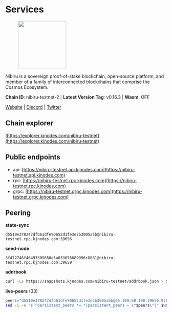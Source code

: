 # Services

<figure><img src="https://raw.githubusercontent.com/kj89/testnet_manuals/main/pingpub/logos/nibiru.png" width="150" alt=""><figcaption></figcaption></figure>

Nibiru is a sovereign proof-of-stake blockchain, open-source platform,  and member of a family of interconnected blockchains that comprise the Cosmos Ecosystem.

**Chain ID**: nibiru-testnet-2 | **Latest Version Tag**: v0.16.3 | **Wasm**: OFF

[Website](https://nibiru.fi) | [Discord](https://discord.gg/nibiru) | [Twitter](https://twitter.com/NibiruChain)




## Chain explorer
[https://explorer.kjnodes.com/nibiru-testnet](https://explorer.kjnodes.com/nibiru-testnet)

## Public endpoints

* api: [https://nibiru-testnet.api.kjnodes.com](https://nibiru-testnet.api.kjnodes.com)
* rpc: [https://nibiru-testnet.rpc.kjnodes.com](https://nibiru-testnet.rpc.kjnodes.com)
* grpc: [https://nibiru-testnet.grpc.kjnodes.com](https://nibiru-testnet.grpc.kjnodes.com)

## Peering

**state-sync**

```text
d5519e378247dfb61dfe90652d1fe3e2b3005a5b@nibiru-testnet.rpc.kjnodes.com:39656
```

**seed-node**

```text
3f472746f46493309650e5a033076689996c8881@nibiru-testnet.rpc.kjnodes.com:39659
```

**addrbook**
```bash
curl -Ls https://snapshots.kjnodes.com/nibiru-testnet/addrbook.json > $HOME/.nibid/config/addrbook.json
```

**live-peers** (33)
```bash
peers="d5519e378247dfb61dfe90652d1fe3e2b3005a5b@65.109.68.190:39656,92845d4150aaf87fc1a6f4a53d8fe545ae44fc9d@86.48.16.205:39656,3939da5da8d8a31e6af2cb6d7bdcb222ff2487eb@65.109.14.69:39656,d7185d6b0d6a7dbe8c45e1fddfa0165dfdba01c0@38.242.150.132:39656,e55d8746ad30e0d11ebe0aa3792c46713375edcc@135.181.2.104:26656,aa3261d279f300aad20cb30262c910884c3a5b05@178.20.41.240:26656,64d7ce7fda6c229bba3952c097a26f64740a4cd3@164.92.136.155:26656,cf29df0bc1d8a1d9053d7dc6bd7b8ee69b3021cc@51.89.47.31:26656,efb2dd9cf401c6c1a97fda94183d52c5000ae8e9@38.242.252.157:26656,f4548f7cdc44905740f1a28c1ba0c68ca393eb8a@95.216.163.41:39656,a575313137ddc0dae09fc79ad5558f2ca25867af@199.175.98.114:26656,b57a9c1e7c0f597c9ef6a47cc361094f95a22b84@192.9.134.157:27656,10c9aecb4f414d45863cbe1a5f91d04b33fcb638@80.85.242.54:16656,17d7a3d370413dc134b5f24fff475d78213570ad@207.180.236.124:26656,a4a0b5b90dbcc92006e7d05d7f6521f120520116@34.75.178.18:26656,aeefeab21ebc6913e91d9ca81ae240f691720cd7@142.132.186.213:26656,3a88426d413c9f7794485bdeab5e1cfda1c7430f@77.232.43.194:26656,80030d5945eef7519407d047479d40a2f2bf1fe6@65.109.92.241:11036,9e05e4a15d6077088cbd84fa5a4311e71556e67a@62.141.37.231:26656,5c2a752c9b1952dbed075c56c600c3a79b58c395@195.3.220.140:27046,63903e6cc8e3c8dd2144caaa7d0249edf526148d@38.242.142.76:39656,fe5a3ffcbf6d5958a107ba1e5e8497096b98b863@75.119.153.120:39656,3cdff6866538896ae44acf5d644b201242483619@89.117.54.230:26656,780a0beff082046c143a9c110f66078e2154c22c@94.130.137.122:28656,e63604bb6323eaafb02a72cb825d770fd7f1998c@65.109.70.23:19856,0a603e47f24252b2a96d734913f83190c9627f45@46.4.50.247:39656,ce5f1c19251113d7cf8cb73a71cf524bccc08e0e@94.130.38.122:39656,6df779cceccc7468ceb001ddbd2167471838ca61@149.102.158.241:26656,b28b1488f769acc32d7f4a9dae1d9b4e1d6ba2b8@138.201.53.44:26656,9e4cbbf1ae74859df3a4f1a3579bb52b09ce26f0@167.86.76.166:26656,82b5aadfb42e471af43c916d27dbaa2aa28c0bf8@109.123.247.230:26656,6b79cd4cadd1590367ff87311d87a1eec0491b6f@212.86.102.214:26656,9920bfdee1f9f61221e0301b1823f050e8fb992f@193.203.203.121:26656"
sed -i -e "s|^persistent_peers *=.*|persistent_peers = \"$peers\"|" $HOME/.nibid/config/config.toml
```
